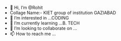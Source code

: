 - 👋 Hi, I’m @Rohit
- Collage Name:- KIET group of institution GAZIABAD 
- 👀 I’m interested in ...CODING
- 🌱 I’m currently learning ...B. TECH    
- 💞️ I’m looking to collaborate on ...
- 📫 How to reach me ...

<!---
Rohitanuj/Rohitanuj is a ✨ special ✨ repository because its `README.md` (this file) appears on your GitHub profile.
You can click the Preview link to take a look at your changes.
--->

